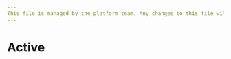 ```yaml
---
This file is managed by the platform team. Any changes to this file will get automatically overwritten.
---
```


# Active
